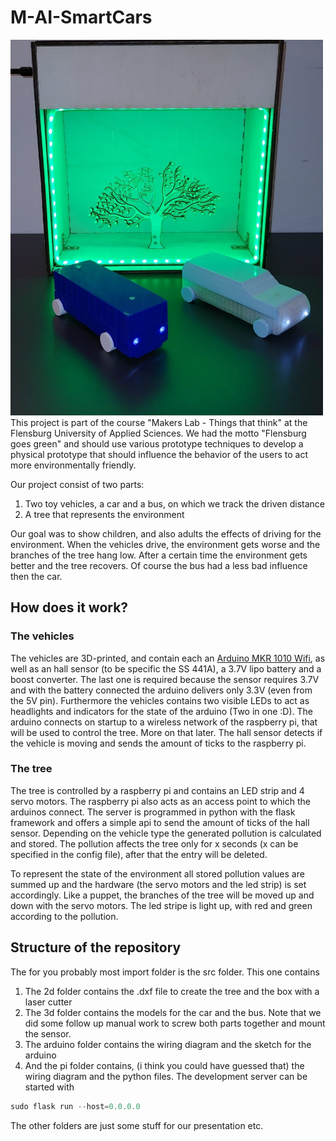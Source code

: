 # M-AI-SmartCars
<img src="doc/imgs/final_image.jpeg" width= 500>
This project is part of the course "Makers Lab - Things that think" at the Flensburg University of Applied Sciences. 
We had the motto "Flensburg goes green" and should use various prototype techniques to develop a physical prototype 
that should influence the behavior of the users to act more environmentally friendly.

Our project consist of two parts:
1. Two toy vehicles, a car and a bus, on which we track the driven distance
2. A tree that represents the environment

Our goal was to show children, and also adults the effects of driving for the environment. 
When the vehicles drive, the environment gets worse and the branches of the tree hang low. After a certain time the 
environment gets better and the tree recovers. Of course the bus had a less bad influence then the car.

## How does it work?

### The vehicles
The vehicles are 3D-printed, and contain each an [Arduino MKR 1010 Wifi](https://store.arduino.cc/arduino-mkr-wifi-1010), 
as well as an hall sensor (to be specific the SS 441A), a 3.7V lipo battery and a boost converter. The last one is 
required because the sensor requires 3.7V and with the battery connected the arduino delivers only 3.3V (even from the 5V pin).
Furthermore the vehicles contains two visible LEDs to act as headlights and indicators for the state of the arduino 
(Two in one :D).
The arduino connects on startup to a wireless network of the raspberry pi, that will be used to control the tree. More
on that later. The hall sensor detects if the vehicle is moving and sends the amount of ticks to the raspberry pi.

### The tree
The tree is controlled by a raspberry pi and contains an  LED strip and 4 servo motors. The raspberry pi also acts as an
access point to which the arduinos connect. The server is programmed in python with the flask framework and offers
a simple api to send the amount of ticks of the hall sensor. Depending on the vehicle type the generated pollution is
calculated and stored. The pollution affects the tree only for x seconds (x can be specified in the config file), after
that the entry will be deleted. 

To represent the state of the environment all stored pollution values are summed up and the hardware (the servo 
motors and the led strip) is set accordingly. Like a puppet, the branches of the tree will be moved up and down with
the servo motors. The led stripe is light up, with red and green according to the pollution.

## Structure of the repository
The for you probably most import folder is the src folder. This one contains
1. The 2d folder contains the .dxf file to create the tree and the box with a laser cutter
2. The 3d folder contains the models for the car and the bus. Note that we did some follow up manual work to screw 
both parts together and mount the sensor.
3. The arduino folder contains the wiring diagram and the sketch for the arduino
4. And the pi folder contains, (i think you could have guessed that) the wiring diagram and the python files.
The development server can be started with 
```python
sudo flask run --host=0.0.0.0
```

The other folders are just some stuff for our presentation etc.








